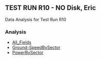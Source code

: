 ## TEST RUN R10 - NO Disk, Eric  
Data Analysis for Test Run R10  
### Analysis  
- [All_Fields](All_Fields.html)
- [Ground-SpeedBySector](Ground-SpeedBySector.html)
- [PowerBySector](PowerBySector.html)
